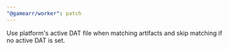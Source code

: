 ```yaml
---
"@gamearr/worker": patch
---
```

Use platform's active DAT file when matching artifacts and skip matching if no active DAT is set.
